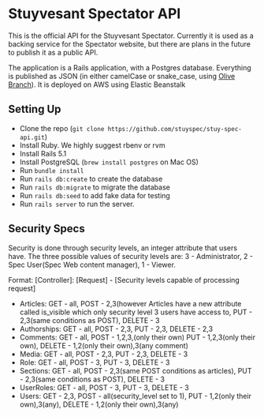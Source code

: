 # Stuyvesant Spectator API

This is the official API for the Stuyvesant Spectator. Currently it is used as a backing service
for the Spectator website, but there are plans in the future to publish it as a public API.

The application is a Rails application, with a Postgres database. Everything is published as JSON
(in either camelCase or snake_case, using [Olive Branch](https://github.com/vigetlabs/olive_branch)). It is deployed on AWS using Elastic Beanstalk

## Setting Up
* Clone the repo (`git clone https://github.com/stuyspec/stuy-spec-api.git`)
* Install Ruby. We highly suggest rbenv or rvm
* Install Rails 5.1
* Install PostgreSQL (`brew install postgres` on Mac OS)
* Run `bundle install`
* Run `rails db:create` to create the database
* Run `rails db:migrate` to migrate the database
* Run `rails db:seed` to add fake data for testing
* Run `rails server` to run the server.
## Security Specs
Security is done through security levels, an integer attribute that users have. The three possible values of security levels are: 3 - Administrator, 2 - Spec User(Spec Web content manager), 1 - Viewer. 

Format: [Controller]: [Request] - [Security levels capable of processing request]

* Articles: GET - all, POST - 2,3(however Articles have a new attribute called is_visible which only security level 3 users have access to, PUT - 2,3(same conditions as POST), DELETE - 3
* Authorships: GET - all, POST - 2,3, PUT - 2,3, DELETE - 2,3
* Comments: GET - all, POST - 1,2,3,(only their own) PUT - 1,2,3(only their own), DELETE - 1,2(only their own),3(any comment)
* Media: GET - all, POST - 2,3, PUT - 2,3, DELETE - 3
* Role: GET - all, POST - 3, PUT - 3, DELETE - 3
* Sections: GET - all, POST - 2,3(same POST conditions as articles), PUT - 2,3(same conditions as POST), DELETE - 3
* UserRoles: GET - all, POST - 3, PUT - 3, DELETE - 3
* Users: GET - 2,3, POST - all(security_level set to 1), PUT - 1,2(only their own),3(any), DELETE - 1,2(only their own),3(any)
